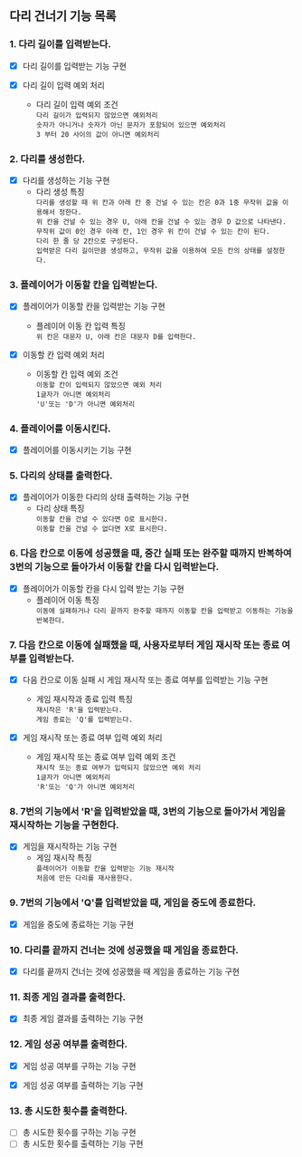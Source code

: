 ## 다리 건너기 기능 목록


### 1. 다리 길이를 입력받는다.
  - [X] 다리 길이를 입력받는 기능 구현
  
  - [X] 다리 길이 입력 예외 처리
    - 다리 길이 입력 예외 조건
    <br>`다리 길이가 입력되지 않았으면 예외처리`
    <br>`숫자가 아니거나 숫자가 아닌 문자가 포함되어 있으면 예외처리`
    <br>`3 부터 20 사이의 값이 아니면 예외처리`

### 2. 다리를 생성한다.
  - [X] 다리를 생성하는 기능 구현
    - 다리 생성 특징
    <br>`다리를 생성할 때 위 칸과 아래 칸 중 건널 수 있는 칸은 0과 1중 무작위 값을 이용해서 정한다.`
    <br>`위 칸을 건널 수 있는 경우 U, 아래 칸을 건널 수 있는 경우 D 값으로 나타낸다.`
    <br>`무작위 값이 0인 경우 아래 칸, 1인 경우 위 칸이 건널 수 있는 칸이 된다.`
    <br>`다리 한 줄 당 2칸으로 구성된다.`
    <br>`입력받은 다리 길이만큼 생성하고, 무작위 값을 이용하여 모든 칸의 상태를 설정한다.`


### 3. 플레이어가 이동할 칸을 입력받는다.
  - [X] 플레이어가 이동할 칸을 입력받는 기능 구현
    - 플레이어 이동 칸 입력 특징
    <br>`위 칸은 대문자 U, 아래 칸은 대문자 D를 입력한다.`
  
  - [X] 이동할 칸 입력 예외 처리
    - 이동할 칸 입력 예외 조건
    <br>`이동할 칸이 입력되지 않았으면 예외 처리`
    <br>`1글자가 아니면 예외처리`
    <br>`'U'또는 'D'가 아니면 예외처리`

### 4. 플레이어를 이동시킨다.
  - [X] 플레이어를 이동시키는 기능 구현


### 5. 다리의 상태를 출력한다.
  - [X] 플레이어가 이동한 다리의 상태 출력하는 기능 구현
    - 다리 상태 특징
    <br>`이동할 칸을 건널 수 있다면 O로 표시한다.`
    <br>`이동할 칸을 건널 수 없다면 X로 표시한다.`


### 6. 다음 칸으로 이동에 성공했을 때, 중간 실패 또는 완주할 때까지 반복하여 3번의 기능으로 돌아가서 이동할 칸을 다시 입력받는다.
  - [X] 플레이어가 이동할 칸을 다시 입력 받는 기능 구현
    - 플레이어 이동 특징
    <br>`이동에 실패하거나 다리 끝까지 완주할 때까지 이동할 칸을 입력받고 이동하는 기능을 반복한다.`

### 7. 다음 칸으로 이동에 실패했을 때, 사용자로부터 게임 재시작 또는 종료 여부를 입력받는다.
  - [X] 다음 칸으로 이동 실패 시 게임 재시작 또는 종료 여부를 입력받는 기능 구현
    - 게임 재시작과 종료 입력 특징
    <br>`재시작은 'R'을 입력받는다.`
    <br>`게임 종료는 'Q'를 입력받는다.`
    
  - [X] 게임 재시작 또는 종료 여부 입력 예외 처리
    - 게임 재시작 또는 종료 여부 입력 예외 조건
    <br>`재시작 또는 종료 여부가 입력되지 않았으면 예외 처리`
    <br>`1글자가 아니면 예외처리`
    <br>`'R'또는 'Q'가 아니면 예외처리`

### 8. 7번의 기능에서 'R'을 입력받았을 때, 3번의 기능으로 돌아가서 게임을 재시작하는 기능을 구현한다.
  - [X] 게임을 재시작하는 기능 구현
    - 게임 재시작 특징
    <br>`플레이어가 이동할 칸을 입력받는 기능 재시작`
    <br>`처음에 만든 다리를 재사용한다.`


### 9. 7번의 기능에서 'Q'를 입력받았을 때, 게임을 중도에 종료한다.
  - [X] 게임을 중도에 종료하는 기능 구현


### 10. 다리를 끝까지 건너는 것에 성공했을 때 게임을 종료한다.
  - [X] 다리를 끝까지 건너는 것에 성공했을 때 게임을 종료하는 기능 구현


### 11. 최종 게임 결과를 출력한다.
  - [X] 최종 게임 결과를 출력하는 기능 구현


### 12. 게임 성공 여부를 출력한다.
  - [X] 게임 성공 여부를 구하는 기능 구현
  - [X] 게임 성공 여부를 출력하는 기능 구현


### 13. 총 시도한 횟수를 출력한다.
  - [ ] 총 시도한 횟수를 구하는 기능 구현
  - [ ] 총 시도한 횟수를 출력하는 기능 구현
